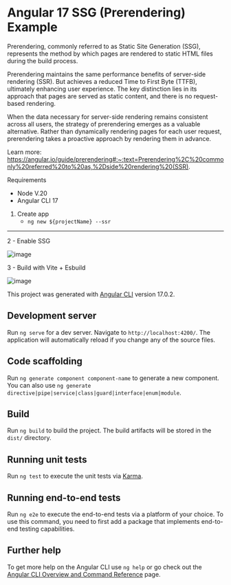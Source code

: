 # Angular 17 SSG (Prerendering) Example

Prerendering, commonly referred to as Static Site Generation (SSG), represents the method by which pages are rendered to static HTML files during the build process.

Prerendering maintains the same performance benefits of server-side rendering (SSR). But achieves a reduced Time to First Byte (TTFB), ultimately enhancing user experience. The key distinction lies in its approach that pages are served as static content, and there is no request-based rendering.

When the data necessary for server-side rendering remains consistent across all users, the strategy of prerendering emerges as a valuable alternative. Rather than dynamically rendering pages for each user request, prerendering takes a proactive approach by rendering them in advance.

Learn more: https://angular.io/guide/prerendering#:~:text=Prerendering%2C%20commonly%20referred%20to%20as,%2Dside%20rendering%20(SSR).

Requirements
 - Node V.20
 - Angular CLI 17

  1. Create app
     - <code>ng new ${projectName} --ssr </code>
<hr>


   2 - Enable SSG
   
   ![image](https://github.com/kcaayush2158/Angular-SSG/assets/28734661/9a60254e-17ce-4da6-9727-ba0840b7082a)
   

  3 - Build with Vite + Esbuild
   
   ![image](https://github.com/kcaayush2158/Angular-SSG/assets/28734661/a24dc06e-06f8-4c55-8393-eed5e8470a87)



This project was generated with [Angular CLI](https://github.com/angular/angular-cli) version 17.0.2.

## Development server

Run `ng serve` for a dev server. Navigate to `http://localhost:4200/`. The application will automatically reload if you change any of the source files.

## Code scaffolding

Run `ng generate component component-name` to generate a new component. You can also use `ng generate directive|pipe|service|class|guard|interface|enum|module`.

## Build

Run `ng build` to build the project. The build artifacts will be stored in the `dist/` directory.

## Running unit tests

Run `ng test` to execute the unit tests via [Karma](https://karma-runner.github.io).

## Running end-to-end tests

Run `ng e2e` to execute the end-to-end tests via a platform of your choice. To use this command, you need to first add a package that implements end-to-end testing capabilities.

## Further help

To get more help on the Angular CLI use `ng help` or go check out the [Angular CLI Overview and Command Reference](https://angular.io/cli) page.
